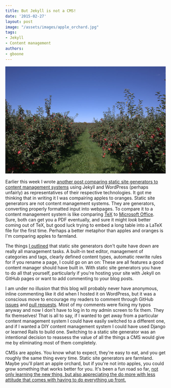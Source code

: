 ```yaml
---
title: But Jekyll is not a CMS!
date: '2015-02-27'
layout: post
image: "/assets/images/apple_orchard.jpg"
tags:
- Jekyll
- Content management
authors:
- gboone
--- 
```

![Honeycrisp orchard, my favorite apple, image from wikimedia commons](/assets/images/apple_orchard.jpg)

Earlier this week I wrote [another post comparing static site generators to
content management systems][1] using Jekyll and WordPress (perhaps unfairly) as
representatives of their respective technologies. It got me thinking that in
writing it I was compairing apples to oranges. Static site generators are not
content management systems. They are generators, converting properly formatted
input into webpages. To compare it to a content management system is like
comparing [TeX][2] to [Microsoft Office][3]. Sure, both can get you a PDF
eventually, and sure it might _look_ better coming out of TeX, but good luck
trying to embed a long table into a LaTeX file for the first time. Perhaps a
better metaphor than apples and oranges is I'm comparing apples to farmland.

The things [I outlined][1] that static site generators don't quite have down are
really all management tasks. A built-in text editor, management of categories
and tags, clearly defined content types, automatic rewrite rules for if you
rename a page, I could go on an on: These are all features a good content
manager should have built in. With static site generators you have to do all
that yourself, particularly if you're hosting your site with Jekyll on GitHub
pages or want to add commenting to your blog posts.

I am under no illusion that this blog will probably never have anonymous, inline
commenting like it did when I hosted it on WordPress, but it was a conscious
move to encourage my readers to comment through GitHub [issues][4] and [pull
requests][5]. Most of my comments were fixing my typos anyway and now I don't
have to log in to my admin screen to fix them. They fix themselves! That is all
to say, if I wanted to get away from a particular content management system I
could have easily switched to a different one, and if I wanted a DIY content
management system I could have used Django or learned Rails to build one.
Switching to a static site generator was an intentional decision to reassess the
value of all the things a CMS would give me by eliminating most of them
completely.

CMSs are apples. You know what to expect, they're easy
to eat, and you get roughly the same thing every time. Static site generators
are farmland. Maybe you'll plant an apple orchard, but if you're not into
apples, you could grow something that works better for you. It's been a fun road
so far, [not only learning the new thing, but also appreciating the do more with
less attitude that comes with having to do everything up front.][6]

[1]: /2015/02/25/the-lasting-power-of-wysiwyg/
[2]: https://tug.org/
[3]: https://products.office.com/en-US/
[4]: https://github.com/gboone/gboone.github.io/issues/3
[5]: https://github.com/gboone/gboone.github.io/pull/2
[6]: /2015/01/26/static-sites-revisited/